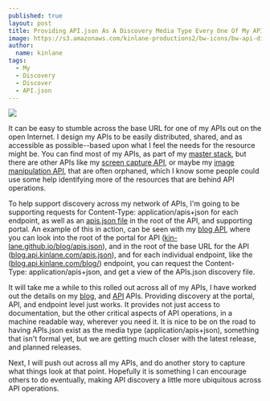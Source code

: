```yaml
---
published: true
layout: post
title: Providing API.json As A Discovery Media Type Every One Of My API Endpoints
image: https://s3.amazonaws.com/kinlane-productions2/bw-icons/bw-api-discovery.png
author:
  name: kinlane
tags:
  - My
  - Discovery
  - Discover
  - API.json
---
```

[![](https://s3.amazonaws.com/kinlane-productions2/bw-icons/bw-api-discovery.png)](http://discovery.apievangelist.com/)

It can be easy to stumble across the base URL for one of my APIs out on the open Internet. I design my APIs to be easily distributed, shared, and as accessible as possible--based upon what I feel the needs for the resource might be. You can find most of my APIs, as part of my [master stack](https://kin-lane.github.io/master/), but there are other APIs like my [screen capture API](https://kin-lane.github.io/screen-capture/), or maybe my [image manipulation API](https://kin-lane.github.io/screen-capture/), that are often orphaned, which I know some people could use some help identifying more of the resources that are behind API operations.

To help support discovery across my network of APIs, I'm going to be supporting requests for Content-Type: application/apis+json for each endpoint, as well as an [apis.json file](http://apisjson.org) in the root of the API, and supporting portal. An example of this in action, can be seen with my [blog API](https://kin-lane.github.io/blog/), where you can look into the root of the portal for API ([kin-lane.github.io/blog/apis.json](https://kin-lane.github.io/blog/apis.json)), and in the root of the base URL for the API ([blog.api.kinlane.com/apis.json](http://blog.api.kinlane.com/apis.json)), and for each individual endpoint, like the ([blog.api.kinlane.com/blog/](http://blog.api.kinlane.com/blog/)) endpoint, you can request the Content-Type: application/apis+json, and get a view of the APIs.json discovery file.

It will take me a while to this rolled out across all of my APIs, I have worked out the details on my [blog](https://kin-lane.github.io/blog/), and [API](https://kin-lane.github.io/api/) APIs. Providing discovery at the portal, API, and endpoint level just works. It provides not just access to documentation, but the other critical aspects of API operations, in a machine readable way, wherever you need it. It is nice to be on the road to having APIs.json exist as the media type (application/apis+json), something that isn't formal yet, but we are getting much closer with the latest release, and planned releases.

Next, I will push out across all my APIs, and do another story to capture what things look at that point. Hopefully it is something I can encourage others to do eventually, making API discovery a little more ubiquitous across API operations.